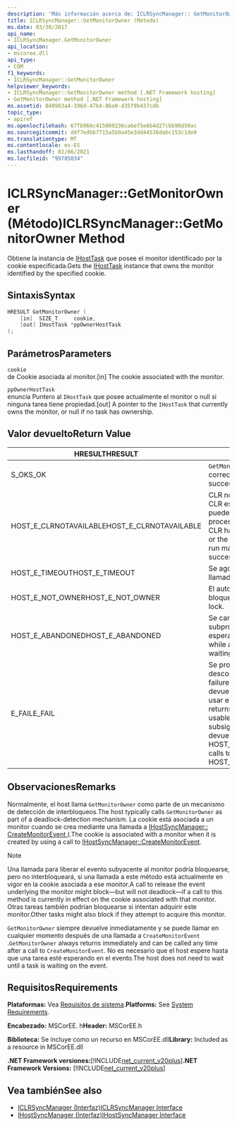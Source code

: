 ```yaml
---
description: 'Más información acerca de: ICLRSyncManager:: GetMonitorOwner ((método)'
title: ICLRSyncManager::GetMonitorOwner (Método)
ms.date: 03/30/2017
api_name:
- ICLRSyncManager.GetMonitorOwner
api_location:
- mscoree.dll
api_type:
- COM
f1_keywords:
- ICLRSyncManager::GetMonitorOwner
helpviewer_keywords:
- ICLRSyncManager::GetMonitorOwner method [.NET Framework hosting]
- GetMonitorOwner method [.NET Framework hosting]
ms.assetid: 840983a4-396d-47b4-86a0-d35f9b437cdb
topic_type:
- apiref
ms.openlocfilehash: 67fb966c415009236cabef5e6b4d27cbb90d50ac
ms.sourcegitcommit: ddf7edb67715a5b9a45e3dd44536dabc153c1de0
ms.translationtype: MT
ms.contentlocale: es-ES
ms.lasthandoff: 02/06/2021
ms.locfileid: "99785034"
---
```

# <a name="iclrsyncmanagergetmonitorowner-method"></a><span data-ttu-id="1521a-103">ICLRSyncManager::GetMonitorOwner (Método)</span><span class="sxs-lookup"><span data-stu-id="1521a-103">ICLRSyncManager::GetMonitorOwner Method</span></span>

<span data-ttu-id="1521a-104">Obtiene la instancia de [IHostTask](ihosttask-interface.md) que posee el monitor identificado por la cookie especificada.</span><span class="sxs-lookup"><span data-stu-id="1521a-104">Gets the [IHostTask](ihosttask-interface.md) instance that owns the monitor identified by the specified cookie.</span></span>  
  
## <a name="syntax"></a><span data-ttu-id="1521a-105">Sintaxis</span><span class="sxs-lookup"><span data-stu-id="1521a-105">Syntax</span></span>  
  
```cpp  
HRESULT GetMonitorOwner (  
    [in]  SIZE_T     cookie,  
    [out] IHostTask *ppOwnerHostTask  
);  
```  
  
## <a name="parameters"></a><span data-ttu-id="1521a-106">Parámetros</span><span class="sxs-lookup"><span data-stu-id="1521a-106">Parameters</span></span>  

 `cookie`  
 <span data-ttu-id="1521a-107">de Cookie asociada al monitor.</span><span class="sxs-lookup"><span data-stu-id="1521a-107">[in] The cookie associated with the monitor.</span></span>  
  
 `ppOwnerHostTask`  
 <span data-ttu-id="1521a-108">enuncia Puntero al `IHostTask` que posee actualmente el monitor o null si ninguna tarea tiene propiedad.</span><span class="sxs-lookup"><span data-stu-id="1521a-108">[out] A pointer to the `IHostTask` that currently owns the monitor, or null if no task has ownership.</span></span>  
  
## <a name="return-value"></a><span data-ttu-id="1521a-109">Valor devuelto</span><span class="sxs-lookup"><span data-stu-id="1521a-109">Return Value</span></span>  
  
|<span data-ttu-id="1521a-110">HRESULT</span><span class="sxs-lookup"><span data-stu-id="1521a-110">HRESULT</span></span>|<span data-ttu-id="1521a-111">Descripción</span><span class="sxs-lookup"><span data-stu-id="1521a-111">Description</span></span>|  
|-------------|-----------------|  
|<span data-ttu-id="1521a-112">S_OK</span><span class="sxs-lookup"><span data-stu-id="1521a-112">S_OK</span></span>|<span data-ttu-id="1521a-113">`GetMonitorOwner` se devolvió correctamente.</span><span class="sxs-lookup"><span data-stu-id="1521a-113">`GetMonitorOwner` returned successfully.</span></span>|  
|<span data-ttu-id="1521a-114">HOST_E_CLRNOTAVAILABLE</span><span class="sxs-lookup"><span data-stu-id="1521a-114">HOST_E_CLRNOTAVAILABLE</span></span>|<span data-ttu-id="1521a-115">CLR no se ha cargado en un proceso o CLR está en un estado en el que no puede ejecutar código administrado ni procesar la llamada correctamente.</span><span class="sxs-lookup"><span data-stu-id="1521a-115">The CLR has not been loaded into a process, or the CLR is in a state in which it cannot run managed code or process the call successfully.</span></span>|  
|<span data-ttu-id="1521a-116">HOST_E_TIMEOUT</span><span class="sxs-lookup"><span data-stu-id="1521a-116">HOST_E_TIMEOUT</span></span>|<span data-ttu-id="1521a-117">Se agotó el tiempo de espera de la llamada.</span><span class="sxs-lookup"><span data-stu-id="1521a-117">The call timed out.</span></span>|  
|<span data-ttu-id="1521a-118">HOST_E_NOT_OWNER</span><span class="sxs-lookup"><span data-stu-id="1521a-118">HOST_E_NOT_OWNER</span></span>|<span data-ttu-id="1521a-119">El autor de la llamada no posee el bloqueo.</span><span class="sxs-lookup"><span data-stu-id="1521a-119">The caller does not own the lock.</span></span>|  
|<span data-ttu-id="1521a-120">HOST_E_ABANDONED</span><span class="sxs-lookup"><span data-stu-id="1521a-120">HOST_E_ABANDONED</span></span>|<span data-ttu-id="1521a-121">Se canceló un evento mientras un subproceso o fibra bloqueados estaba esperando en él.</span><span class="sxs-lookup"><span data-stu-id="1521a-121">An event was canceled while a blocked thread or fiber was waiting on it.</span></span>|  
|<span data-ttu-id="1521a-122">E_FAIL</span><span class="sxs-lookup"><span data-stu-id="1521a-122">E_FAIL</span></span>|<span data-ttu-id="1521a-123">Se produjo un error grave desconocido.</span><span class="sxs-lookup"><span data-stu-id="1521a-123">An unknown catastrophic failure occurred.</span></span> <span data-ttu-id="1521a-124">Cuando un método devuelve E_FAIL, CLR ya no se puede usar en el proceso.</span><span class="sxs-lookup"><span data-stu-id="1521a-124">When a method returns E_FAIL, the CLR is no longer usable within the process.</span></span> <span data-ttu-id="1521a-125">Las llamadas subsiguientes a métodos de hospedaje devuelven HOST_E_CLRNOTAVAILABLE.</span><span class="sxs-lookup"><span data-stu-id="1521a-125">Subsequent calls to hosting methods return HOST_E_CLRNOTAVAILABLE.</span></span>|  
  
## <a name="remarks"></a><span data-ttu-id="1521a-126">Observaciones</span><span class="sxs-lookup"><span data-stu-id="1521a-126">Remarks</span></span>  

 <span data-ttu-id="1521a-127">Normalmente, el host llama `GetMonitorOwner` como parte de un mecanismo de detección de interbloqueos.</span><span class="sxs-lookup"><span data-stu-id="1521a-127">The host typically calls `GetMonitorOwner` as part of a deadlock-detection mechanism.</span></span> <span data-ttu-id="1521a-128">La cookie está asociada a un monitor cuando se crea mediante una llamada a [IHostSyncManager:: CreateMonitorEvent (](ihostsyncmanager-createmonitorevent-method.md).</span><span class="sxs-lookup"><span data-stu-id="1521a-128">The cookie is associated with a monitor when it is created by using a call to [IHostSyncManager::CreateMonitorEvent](ihostsyncmanager-createmonitorevent-method.md).</span></span>  
  
> [!NOTE]
> <span data-ttu-id="1521a-129">Una llamada para liberar el evento subyacente al monitor podría bloquearse, pero no interbloqueará, si una llamada a este método está actualmente en vigor en la cookie asociada a ese monitor.</span><span class="sxs-lookup"><span data-stu-id="1521a-129">A call to release the event underlying the monitor might block—but will not deadlock—if a call to this method is currently in effect on the cookie associated with that monitor.</span></span> <span data-ttu-id="1521a-130">Otras tareas también podrían bloquearse si intentan adquirir este monitor.</span><span class="sxs-lookup"><span data-stu-id="1521a-130">Other tasks might also block if they attempt to acquire this monitor.</span></span>  
  
 <span data-ttu-id="1521a-131">`GetMonitorOwner` siempre devuelve inmediatamente y se puede llamar en cualquier momento después de una llamada a `CreateMonitorEvent` .</span><span class="sxs-lookup"><span data-stu-id="1521a-131">`GetMonitorOwner` always returns immediately and can be called any time after a call to `CreateMonitorEvent`.</span></span> <span data-ttu-id="1521a-132">No es necesario que el host espere hasta que una tarea esté esperando en el evento.</span><span class="sxs-lookup"><span data-stu-id="1521a-132">The host does not need to wait until a task is waiting on the event.</span></span>  
  
## <a name="requirements"></a><span data-ttu-id="1521a-133">Requisitos</span><span class="sxs-lookup"><span data-stu-id="1521a-133">Requirements</span></span>  

 <span data-ttu-id="1521a-134">**Plataformas:** Vea [Requisitos de sistema](../../get-started/system-requirements.md).</span><span class="sxs-lookup"><span data-stu-id="1521a-134">**Platforms:** See [System Requirements](../../get-started/system-requirements.md).</span></span>  
  
 <span data-ttu-id="1521a-135">**Encabezado:** MSCorEE. h</span><span class="sxs-lookup"><span data-stu-id="1521a-135">**Header:** MSCorEE.h</span></span>  
  
 <span data-ttu-id="1521a-136">**Biblioteca:** Se incluye como un recurso en MSCorEE.dll</span><span class="sxs-lookup"><span data-stu-id="1521a-136">**Library:** Included as a resource in MSCorEE.dll</span></span>  
  
 <span data-ttu-id="1521a-137">**.NET Framework versiones:**[!INCLUDE[net_current_v20plus](../../../../includes/net-current-v20plus-md.md)]</span><span class="sxs-lookup"><span data-stu-id="1521a-137">**.NET Framework Versions:** [!INCLUDE[net_current_v20plus](../../../../includes/net-current-v20plus-md.md)]</span></span>  
  
## <a name="see-also"></a><span data-ttu-id="1521a-138">Vea también</span><span class="sxs-lookup"><span data-stu-id="1521a-138">See also</span></span>

- [<span data-ttu-id="1521a-139">ICLRSyncManager (Interfaz)</span><span class="sxs-lookup"><span data-stu-id="1521a-139">ICLRSyncManager Interface</span></span>](iclrsyncmanager-interface.md)
- [<span data-ttu-id="1521a-140">IHostSyncManager (Interfaz)</span><span class="sxs-lookup"><span data-stu-id="1521a-140">IHostSyncManager Interface</span></span>](ihostsyncmanager-interface.md)
